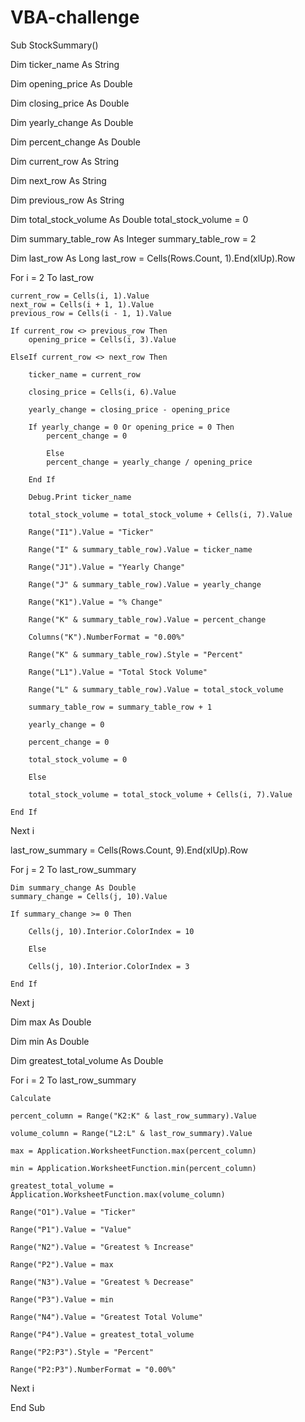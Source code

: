 # VBA-challenge

Sub StockSummary()

Dim ticker_name As String

Dim opening_price As Double

Dim closing_price As Double

Dim yearly_change As Double

Dim percent_change As Double

Dim current_row As String

Dim next_row As String

Dim previous_row As String

Dim total_stock_volume As Double
total_stock_volume = 0

Dim summary_table_row As Integer
summary_table_row = 2

Dim last_row As Long
last_row = Cells(Rows.Count, 1).End(xlUp).Row

For i = 2 To last_row

    current_row = Cells(i, 1).Value
    next_row = Cells(i + 1, 1).Value
    previous_row = Cells(i - 1, 1).Value
    
    If current_row <> previous_row Then
        opening_price = Cells(i, 3).Value
    
    ElseIf current_row <> next_row Then
    
        ticker_name = current_row
        
        closing_price = Cells(i, 6).Value
        
        yearly_change = closing_price - opening_price
        
        If yearly_change = 0 Or opening_price = 0 Then
            percent_change = 0
            
            Else
            percent_change = yearly_change / opening_price
            
        End If
        
        Debug.Print ticker_name
        
        total_stock_volume = total_stock_volume + Cells(i, 7).Value
        
        Range("I1").Value = "Ticker"
        
        Range("I" & summary_table_row).Value = ticker_name
        
        Range("J1").Value = "Yearly Change"
        
        Range("J" & summary_table_row).Value = yearly_change
        
        Range("K1").Value = "% Change"
        
        Range("K" & summary_table_row).Value = percent_change
        
        Columns("K").NumberFormat = "0.00%"
        
        Range("K" & summary_table_row).Style = "Percent"
        
        Range("L1").Value = "Total Stock Volume"
        
        Range("L" & summary_table_row).Value = total_stock_volume
        
        summary_table_row = summary_table_row + 1
        
        yearly_change = 0
        
        percent_change = 0
        
        total_stock_volume = 0
        
        Else
        
        total_stock_volume = total_stock_volume + Cells(i, 7).Value
        
    End If

Next i

last_row_summary = Cells(Rows.Count, 9).End(xlUp).Row

For j = 2 To last_row_summary

    Dim summary_change As Double
    summary_change = Cells(j, 10).Value

    If summary_change >= 0 Then
        
        Cells(j, 10).Interior.ColorIndex = 10
        
        Else
        
        Cells(j, 10).Interior.ColorIndex = 3
    
    End If
    
Next j

Dim max As Double
    
Dim min As Double

Dim greatest_total_volume As Double

For i = 2 To last_row_summary
    
    Calculate
    
    percent_column = Range("K2:K" & last_row_summary).Value
    
    volume_column = Range("L2:L" & last_row_summary).Value
    
    max = Application.WorksheetFunction.max(percent_column)
    
    min = Application.WorksheetFunction.min(percent_column)
    
    greatest_total_volume = Application.WorksheetFunction.max(volume_column)
    
    Range("O1").Value = "Ticker"
    
    Range("P1").Value = "Value"
    
    Range("N2").Value = "Greatest % Increase"
    
    Range("P2").Value = max
    
    Range("N3").Value = "Greatest % Decrease"
    
    Range("P3").Value = min
    
    Range("N4").Value = "Greatest Total Volume"
    
    Range("P4").Value = greatest_total_volume
    
    Range("P2:P3").Style = "Percent"
    
    Range("P2:P3").NumberFormat = "0.00%"

Next i

End Sub
